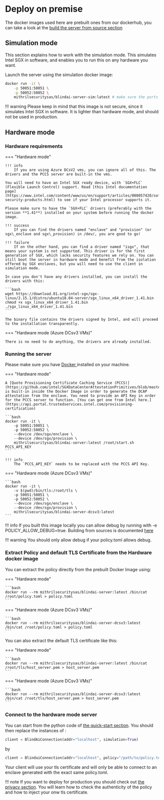 # Deploy on premise

The docker images used here are prebuilt ones from our dockerhub, you can take a look at the [build the server from source section]('build-from-sources/server.md')

## Simulation mode

This section explains how to work with the simulation mode. This simulates Intel SGX in software, and enables you to run this on any hardware you want.

Launch the server using the simulation docker image:

```bash
docker run -it \
    -p 50051:50051 \
    -p 50052:50052 \ 
    mithrilsecuritysas/blindai-server-sim:latest # make sure the ports 50051 and 50052 are available.
```

!!! warning
    Please keep in mind that this image is not secure, since it simulates Intel SGX in software. It is lighter than hardware mode, and should not be used in production.

## Hardware mode

### Hardware requirements

=== "Hardware mode"

    !!! info
        If you are using Azure DCsV2 vms, you can ignore all of this. The drivers and the PCCS server are built-in the vms.

    You will need to have an Intel SGX ready device, with `SGX+FLC` (Flexible Launch Control) support. Read [this Intel documentation page](https://www.intel.com/content/www/us/en/support/articles/000057420/software/intel-security-products.html) to see if your Intel processor supports it.

    Please make sure to have the `SGX+FLC` drivers (preferably with the version **1.41**) installed on your system before running the docker image.

    !!! success
        If you can find the drivers named "enclave" and "provision" (or sgx\_enclave and sgx\_provision) in /dev/, you are good to go!

    !!! failure
        If on the other hand, you can find a driver named "isgx", that means your system is not supported. This driver is for the first generation of SGX, which lacks security features we rely on. You can still boot the server in hardware mode and benefit from the isolation offered by SGX enclaves, but you will need to use the client in simulation mode.

    In case you don't have any drivers installed, you can install the drivers with this:

    ```bash
    wget https://download.01.org/intel-sgx/sgx-linux/2.15.1/distro/ubuntu18.04-server/sgx_linux_x64_driver_1.41.bin
    chmod +x sgx_linux_x64_driver_1.41.bin
    ./sgx_linux_x64_driver_1.41.bin
    ```

    The binary file contains the drivers signed by Intel, and will proceed to the installation transparently.


=== "Hardware mode (Azure DCsv3 VMs)"

    There is no need to do anything, the drivers are already installed.

### Running the server

Please make sure you have [Docker ](https://docs.docker.com/get-docker/)installed on your machine.

=== "Hardware mode"

    A [Quote Provisioning Certificate Caching Service (PCCS)](https://github.com/intel/SGXDataCenterAttestationPrimitives/blob/master/QuoteGeneration/pccs/README.md) is built-in inside the Docker Image in order to generate the DCAP attestation from the enclave. You need to provide an API Key in order for the PCCS server to function. [You can get one from Intel here.](https://api.portal.trustedservices.intel.com/provisioning-certification)

    ```bash
    docker run -it \
        -p 50051:50051 \
        -p 50052:50052 \
        --device /dev/sgx/enclave \
        --device /dev/sgx/provision \
        mithrilsecuritysas/blindai-server:latest /root/start.sh PCCS_API_KEY
    ```

    !!! info
        The `PCCS_API_KEY` needs to be replaced with the PCCS API Key.

=== "Hardware mode (Azure DCsv3 VMs)"

    ```bash
    docker run -it \
        -v $(pwd)/bin/tls:/root/tls \
        -p 50051:50051 \
        -p 50052:50052 \
        --device /dev/sgx/enclave \
        --device /dev/sgx/provision \
        mithrilsecuritysas/blindai-server-dcsv3:latest
    ```

!!! info
    If you built this image locally you can allow debug by running with -e POLICY_ALLOW_DEBUG=true. Building from sources is documented [here](advanced/build-from-sources/server.md)

!!! warning
    You should only allow debug if your policy.toml allows debug.

### Extract Policy and default TLS Certificate from the Hardware docker image

You can extract the policy directly from the prebuilt Docker Image using:

=== "Hardware mode"

    ```bash
    docker run --rm mithrilsecuritysas/blindai-server:latest /bin/cat /root/policy.toml > policy.toml
    ```

=== "Hardware mode (Azure DCsv3 VMs)"

    ```bash
    docker run --rm mithrilsecuritysas/blindai-server-dcsv3:latest /bin/cat /root/policy.toml > policy.toml
    ```

You can also extract the default TLS certificate like this:

=== "Hardware mode"

    ```bash
    docker run --rm mithrilsecuritysas/blindai-server:latest /bin/cat /root/tls/host_server.pem > host_server.pem
    ```

=== "Hardware mode (Azure DCsv3 VMs)"

    ```bash
    docker run --rm mithrilsecuritysas/blindai-server-dcsv3:latest /bin/cat /root/tls/host_server.pem > host_server.pem
    ```

### Connect to the hardware mode server

You can start from the python code of [the quick-start section](quick-start.md). You should then replace the instances of :
```py
client = BlindAiConnection(addr="localhost", simulation=True)
```

by

```py
client = BlindaiConnection(addr="localhost", policy="/path/to/policy.toml", certificate="/path/to/host_server.pem")
```

Your client will use your tls certificate and will only be able to connect to an enclave generated with the exact same policy.toml.

!!! note
    If you want to deploy for production you should check out [the privacy section](main-concepts/privacy.md). You will learn how to check the authenticity of the policy and how to inject your onw tls certificate.
